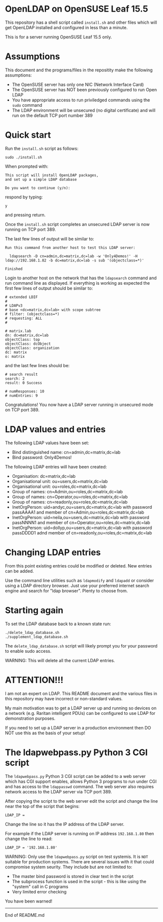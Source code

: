 # OpenLDAP on OpenSUSE Leaf 15.5

This repository has a shell script called `install.sh` and other files
which will get OpenLDAP installed and configured in less than a minute.

This is for a server running OpenSUSE Leaf 15.5 only.

# Assumptions

This document and the programs/files in the repositity make the following assumptions:

+ The OpenSUSE server has only one NIC (Network Interface Card)
+ The OpenSUSE server has NOT been previously configured to run Open LDAP
+ You have appropriate access to run priviledged commands using the `sudo` command
+ The LDAP environment will be unsecured (no digital certificate) and will run on the default TCP port number 389

# Quick start

Run the `install.sh` script as follows:

```
sudo ./install.sh
```

When prompted with:

```
This script will install OpenLDAP packages,
and set up a simple LDAP database

Do you want to continue (y/n):
```

respond by typing:

```
y
```

and pressing return.

Once the `install.sh` script completes an unsecured LDAP server is now running on TCP port 389.

The last few lines of output will be similar to:

```
Run this command from another host to test this LDAP server:

  ldapsearch -D cn=admin,dc=matrix,dc=lab -w 'Only4Demos!' -H ldap://192.168.1.82 -b dc=matrix,dc=lab -s sub '(objectclass=*)'

Finished
```

Login to another host on the network that has the `ldapsearch` command and run command line as displayed. If everything is working
as expected the first few lines of output should be similar to:

```
# extended LDIF
#
# LDAPv3
# base <dc=matrix,dc=lab> with scope subtree
# filter: (objectclass=*)
# requesting: ALL
#

# matrix.lab
dn: dc=matrix,dc=lab
objectClass: top
objectClass: dcObject
objectClass: organization
dc: matrix
o: matrix
```

and the last few lines should be:

```
# search result
search: 2
result: 0 Success

# numResponses: 10
# numEntries: 9
```

Congratulations! You now have a LDAP server running in unsecured mode on TCP port 389.

# LDAP values and entries

The following LDAP values have been set:

+ Bind distinguished name: cn=admin,dc=matrix,dc=lab
+ Bind password: Only4Demos!

The following LDAP entries will have been created:

+ Organisation: dc=matrix,dc=lab
+ Organisational unit: ou=users,dc=matrix,dc=lab
+ Organisational unit: ou=roles,dc=matrix,dc=lab
+ Group of names: cn=Admin,ou=roles,dc=matrix,dc=lab
+ Group of names: cn=Operator,ou=roles,dc=matrix,dc=lab
+ Group of names: cn=readonly,ou=roles,dc=matrix,dc=lab
+ InetOrgPerson: uid=andyc,ou=users,dc=matrix,dc=lab with password passAAAA1 and member of cn=Admin,ou=roles,dc=matrix,dc=lab
+ InetOrgPerson: uid=neila,ou=users,dc=matrix,dc=lab with password passNNNN1 and member of cn=Operator,ou=roles,dc=matrix,dc=lab
+ InetOrgPerson: uid=dollyp,ou=users,dc=matrix,dc=lab with password passDDDD1 adnd member of cn=readonly,ou=roles,dc=matrix,dc=lab

# Changing LDAP entries

From this point existing entries could be modified or deleted. New
entries can be added.

Use the command line utilities such as `ldapmodify` and `ldapadd` or
consider using a LDAP directory browser.  Just use your preferred internet
search engine and search for "ldap browser". Plenty to choose from.

# Starting again

To set the LDAP database back to a known state run:

```
./delete_ldap_database.sh
./supplement_ldap_database.sh
```

The `delete_ldap_database.sh` script will likely prompt you for your password to enable sudo access.

WARNING: This will delete all the current LDAP entries.

# ATTENTION!!!

I am not an expert on LDAP. This README document and the various files
in this repository may have incorrect or non-standard values.

My main motivation was to get a LDAP server up and running so devices on
a network (e.g. Raritan intelligent PDUs) can be configured to use LDAP
for demonstration purposes.

If you need to set up a LDAP server in a production environment then DO
NOT use this as the basis of your setup!

# The ldapwebpass.py Python 3 CGI script

The `ldapwebpass.py` Python 3 CGI script can be added to a web server which has CGI support enables, allows Python 3 programs to run under CGI
and has access to the `ldappasswd` command. The web server also requires network access to the LDAP server via TCP port 389.

After copying the script to the web server edit the script and change the line near the top of the script that begins:

```
LDAP_IP =
```

Change the line so it has the IP address of the LDAP server.

For example if the LDAP server is running on IP address `192.168.1.80` then change the line to read:

```
LDAP_IP = '192.168.1.80'
```

WARNING: Only use the `ldapwebpass.py` script on test systemis. It is `NOT` suitable for production systems. There
are several issues with it that could compromise system seurity. They include but are not limited to:

+ The master bind password is stored in clear text in the script
+ The subprocess function is used in the script - this is like using the "system" call in C programs
+ Very limited error checking

You have been warned!

----------------
End of README.md
